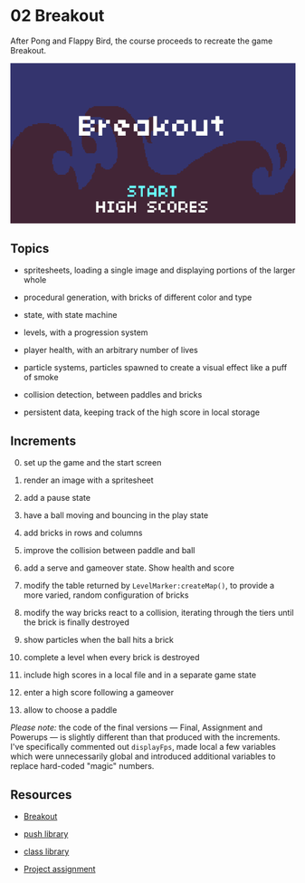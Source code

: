 # 02 Breakout

After Pong and Flappy Bird, the course proceeds to recreate the game Breakout.

![A few frames from the assignment for "Breakout"](https://github.com/borntofrappe/game-development/blob/master/02%20Breakout/breakout.gif)

## Topics

- spritesheets, loading a single image and displaying portions of the larger whole

- procedural generation, with bricks of different color and type

- state, with state machine

- levels, with a progression system

- player health, with an arbitrary number of lives

- particle systems, particles spawned to create a visual effect like a puff of smoke

- collision detection, between paddles and bricks

- persistent data, keeping track of the high score in local storage

## Increments

0. set up the game and the start screen

1. render an image with a spritesheet

2. add a pause state

3. have a ball moving and bouncing in the play state

4. add bricks in rows and columns

5. improve the collision between paddle and ball

6. add a serve and gameover state. Show health and score

7. modify the table returned by `LevelMarker:createMap()`, to provide a more varied, random configuration of bricks

8. modify the way bricks react to a collision, iterating through the tiers until the brick is finally destroyed

9. show particles when the ball hits a brick

10. complete a level when every brick is destroyed

11. include high scores in a local file and in a separate game state

12. enter a high score following a gameover

13. allow to choose a paddle

_Please note:_ the code of the final versions — Final, Assignment and Powerups — is slightly different than that produced with the increments. I've specifically commented out `displayFps`, made local a few variables which were unnecessarily global and introduced additional variables to replace hard-coded "magic" numbers.

## Resources

- [Breakout](https://youtu.be/pGpn2YMXtdg)

- [push library](https://github.com/Ulydev/push/blob/master/push.lua)

- [class library](https://github.com/vrld/hump/blob/master/class.lua)

- [Project assignment](https://docs.cs50.net/ocw/games/assignments/2/assignment2.html)
